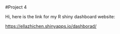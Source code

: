 #Project 4

Hi, here is the link for my R shiny dashboard website:

https://ellazhichen.shinyapps.io/dashborad/